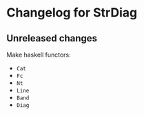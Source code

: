# Changelog for StrDiag

## Unreleased changes

Make haskell functors:

 - `Cat` 
 - `Fc`
 - `Nt`
 - `Line`
 - `Band` 
 - `Diag`